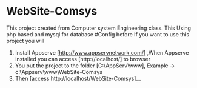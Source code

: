# WebSite-Comsys
This project created from Computer system Engineering class. This Using php based and mysql for database 
#Config before
If you want to use this project you will<br/>
1. Install Appserve [http://www.appservnetwork.com/] ,When Appserve installed you can access [http://localhost/] to browser<br/>
2. You put the project to the folder [C:\AppServ\www], Example -> c:\Appserv\www\WebSite-Comsys<br/>
3. Then [access http://localhost/WebSite-Comsys]__
